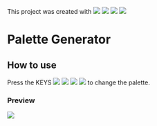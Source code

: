 This project was created with
<img src="https://img.shields.io/badge/Style-css-red"/> 
<img src="https://img.shields.io/badge/Markup-html-green"/>
<img src="https://img.shields.io/badge/Script-Jquery-blue"/>
<img src="https://img.shields.io/badge/Css-Bootstrap-blue"/>

<h1>Palette Generator</h1>

<h2>How to use</h2>

<p>Press the KEYS 
<img src="https://img.shields.io/badge/&larr;-LEFT-red">
<img src="https://img.shields.io/badge/&darr;-BOTTOM-green">
<img src="https://img.shields.io/badge/&uarr;-TOP-blue">
<img src="https://img.shields.io/badge/&rarr;-RIGHT-orange">
to change the palette.

<h3>Preview</h3>
<img src="https://github.com/alex-silveira/generate-color-palette/blob/master/img/preview.jpg?raw=true">

</p>
